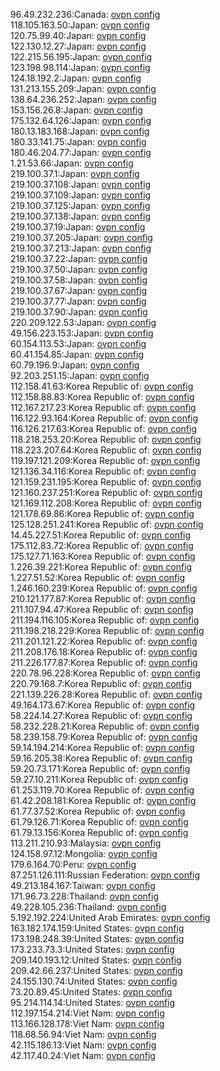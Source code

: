 96.49.232.236:Canada: [ovpn config](vpn/96_49_232_236.ovpn)  
118.105.163.50:Japan: [ovpn config](vpn/118_105_163_50.ovpn)  
120.75.99.40:Japan: [ovpn config](vpn/120_75_99_40.ovpn)  
122.130.12.27:Japan: [ovpn config](vpn/122_130_12_27.ovpn)  
122.215.56.195:Japan: [ovpn config](vpn/122_215_56_195.ovpn)  
123.198.98.114:Japan: [ovpn config](vpn/123_198_98_114.ovpn)  
124.18.192.2:Japan: [ovpn config](vpn/124_18_192_2.ovpn)  
131.213.155.209:Japan: [ovpn config](vpn/131_213_155_209.ovpn)  
138.64.236.252:Japan: [ovpn config](vpn/138_64_236_252.ovpn)  
153.156.26.8:Japan: [ovpn config](vpn/153_156_26_8.ovpn)  
175.132.64.126:Japan: [ovpn config](vpn/175_132_64_126.ovpn)  
180.13.183.168:Japan: [ovpn config](vpn/180_13_183_168.ovpn)  
180.33.141.75:Japan: [ovpn config](vpn/180_33_141_75.ovpn)  
180.46.204.77:Japan: [ovpn config](vpn/180_46_204_77.ovpn)  
1.21.53.66:Japan: [ovpn config](vpn/1_21_53_66.ovpn)  
219.100.37.1:Japan: [ovpn config](vpn/219_100_37_1.ovpn)  
219.100.37.108:Japan: [ovpn config](vpn/219_100_37_108.ovpn)  
219.100.37.109:Japan: [ovpn config](vpn/219_100_37_109.ovpn)  
219.100.37.125:Japan: [ovpn config](vpn/219_100_37_125.ovpn)  
219.100.37.138:Japan: [ovpn config](vpn/219_100_37_138.ovpn)  
219.100.37.19:Japan: [ovpn config](vpn/219_100_37_19.ovpn)  
219.100.37.205:Japan: [ovpn config](vpn/219_100_37_205.ovpn)  
219.100.37.213:Japan: [ovpn config](vpn/219_100_37_213.ovpn)  
219.100.37.22:Japan: [ovpn config](vpn/219_100_37_22.ovpn)  
219.100.37.50:Japan: [ovpn config](vpn/219_100_37_50.ovpn)  
219.100.37.58:Japan: [ovpn config](vpn/219_100_37_58.ovpn)  
219.100.37.67:Japan: [ovpn config](vpn/219_100_37_67.ovpn)  
219.100.37.77:Japan: [ovpn config](vpn/219_100_37_77.ovpn)  
219.100.37.90:Japan: [ovpn config](vpn/219_100_37_90.ovpn)  
220.209.122.53:Japan: [ovpn config](vpn/220_209_122_53.ovpn)  
49.156.223.153:Japan: [ovpn config](vpn/49_156_223_153.ovpn)  
60.154.113.53:Japan: [ovpn config](vpn/60_154_113_53.ovpn)  
60.41.154.85:Japan: [ovpn config](vpn/60_41_154_85.ovpn)  
60.79.196.9:Japan: [ovpn config](vpn/60_79_196_9.ovpn)  
92.203.251.15:Japan: [ovpn config](vpn/92_203_251_15.ovpn)  
112.158.41.63:Korea Republic of: [ovpn config](vpn/112_158_41_63.ovpn)  
112.158.88.83:Korea Republic of: [ovpn config](vpn/112_158_88_83.ovpn)  
112.167.217.23:Korea Republic of: [ovpn config](vpn/112_167_217_23.ovpn)  
116.122.93.164:Korea Republic of: [ovpn config](vpn/116_122_93_164.ovpn)  
116.126.217.63:Korea Republic of: [ovpn config](vpn/116_126_217_63.ovpn)  
118.218.253.20:Korea Republic of: [ovpn config](vpn/118_218_253_20.ovpn)  
118.223.207.64:Korea Republic of: [ovpn config](vpn/118_223_207_64.ovpn)  
119.197.121.209:Korea Republic of: [ovpn config](vpn/119_197_121_209.ovpn)  
121.136.34.116:Korea Republic of: [ovpn config](vpn/121_136_34_116.ovpn)  
121.159.231.195:Korea Republic of: [ovpn config](vpn/121_159_231_195.ovpn)  
121.160.237.251:Korea Republic of: [ovpn config](vpn/121_160_237_251.ovpn)  
121.169.112.208:Korea Republic of: [ovpn config](vpn/121_169_112_208.ovpn)  
121.178.69.86:Korea Republic of: [ovpn config](vpn/121_178_69_86.ovpn)  
125.128.251.241:Korea Republic of: [ovpn config](vpn/125_128_251_241.ovpn)  
14.45.227.51:Korea Republic of: [ovpn config](vpn/14_45_227_51.ovpn)  
175.112.83.72:Korea Republic of: [ovpn config](vpn/175_112_83_72.ovpn)  
175.127.71.163:Korea Republic of: [ovpn config](vpn/175_127_71_163.ovpn)  
1.226.39.221:Korea Republic of: [ovpn config](vpn/1_226_39_221.ovpn)  
1.227.51.52:Korea Republic of: [ovpn config](vpn/1_227_51_52.ovpn)  
1.246.160.239:Korea Republic of: [ovpn config](vpn/1_246_160_239.ovpn)  
210.121.177.87:Korea Republic of: [ovpn config](vpn/210_121_177_87.ovpn)  
211.107.94.47:Korea Republic of: [ovpn config](vpn/211_107_94_47.ovpn)  
211.194.116.105:Korea Republic of: [ovpn config](vpn/211_194_116_105.ovpn)  
211.198.218.229:Korea Republic of: [ovpn config](vpn/211_198_218_229.ovpn)  
211.201.121.22:Korea Republic of: [ovpn config](vpn/211_201_121_22.ovpn)  
211.208.176.18:Korea Republic of: [ovpn config](vpn/211_208_176_18.ovpn)  
211.226.177.87:Korea Republic of: [ovpn config](vpn/211_226_177_87.ovpn)  
220.78.96.228:Korea Republic of: [ovpn config](vpn/220_78_96_228.ovpn)  
220.79.168.7:Korea Republic of: [ovpn config](vpn/220_79_168_7.ovpn)  
221.139.226.28:Korea Republic of: [ovpn config](vpn/221_139_226_28.ovpn)  
49.164.173.67:Korea Republic of: [ovpn config](vpn/49_164_173_67.ovpn)  
58.224.14.27:Korea Republic of: [ovpn config](vpn/58_224_14_27.ovpn)  
58.232.228.21:Korea Republic of: [ovpn config](vpn/58_232_228_21.ovpn)  
58.239.158.79:Korea Republic of: [ovpn config](vpn/58_239_158_79.ovpn)  
59.14.194.214:Korea Republic of: [ovpn config](vpn/59_14_194_214.ovpn)  
59.16.205.38:Korea Republic of: [ovpn config](vpn/59_16_205_38.ovpn)  
59.20.73.171:Korea Republic of: [ovpn config](vpn/59_20_73_171.ovpn)  
59.27.10.211:Korea Republic of: [ovpn config](vpn/59_27_10_211.ovpn)  
61.253.119.70:Korea Republic of: [ovpn config](vpn/61_253_119_70.ovpn)  
61.42.208.181:Korea Republic of: [ovpn config](vpn/61_42_208_181.ovpn)  
61.77.37.52:Korea Republic of: [ovpn config](vpn/61_77_37_52.ovpn)  
61.79.126.71:Korea Republic of: [ovpn config](vpn/61_79_126_71.ovpn)  
61.79.13.156:Korea Republic of: [ovpn config](vpn/61_79_13_156.ovpn)  
113.211.210.93:Malaysia: [ovpn config](vpn/113_211_210_93.ovpn)  
124.158.97.12:Mongolia: [ovpn config](vpn/124_158_97_12.ovpn)  
179.6.164.70:Peru: [ovpn config](vpn/179_6_164_70.ovpn)  
87.251.126.111:Russian Federation: [ovpn config](vpn/87_251_126_111.ovpn)  
49.213.184.167:Taiwan: [ovpn config](vpn/49_213_184_167.ovpn)  
171.96.73.228:Thailand: [ovpn config](vpn/171_96_73_228.ovpn)  
49.228.105.236:Thailand: [ovpn config](vpn/49_228_105_236.ovpn)  
5.192.192.224:United Arab Emirates: [ovpn config](vpn/5_192_192_224.ovpn)  
163.182.174.159:United States: [ovpn config](vpn/163_182_174_159.ovpn)  
173.198.248.39:United States: [ovpn config](vpn/173_198_248_39.ovpn)  
173.233.73.3:United States: [ovpn config](vpn/173_233_73_3.ovpn)  
209.140.193.12:United States: [ovpn config](vpn/209_140_193_12.ovpn)  
209.42.66.237:United States: [ovpn config](vpn/209_42_66_237.ovpn)  
24.155.130.74:United States: [ovpn config](vpn/24_155_130_74.ovpn)  
73.20.89.45:United States: [ovpn config](vpn/73_20_89_45.ovpn)  
95.214.114.14:United States: [ovpn config](vpn/95_214_114_14.ovpn)  
112.197.154.214:Viet Nam: [ovpn config](vpn/112_197_154_214.ovpn)  
113.166.128.178:Viet Nam: [ovpn config](vpn/113_166_128_178.ovpn)  
118.68.56.94:Viet Nam: [ovpn config](vpn/118_68_56_94.ovpn)  
42.115.186.13:Viet Nam: [ovpn config](vpn/42_115_186_13.ovpn)  
42.117.40.24:Viet Nam: [ovpn config](vpn/42_117_40_24.ovpn)  
